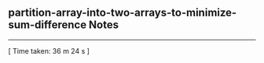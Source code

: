 <h2>partition-array-into-two-arrays-to-minimize-sum-difference Notes</h2><hr>[ Time taken: 36 m 24 s ]